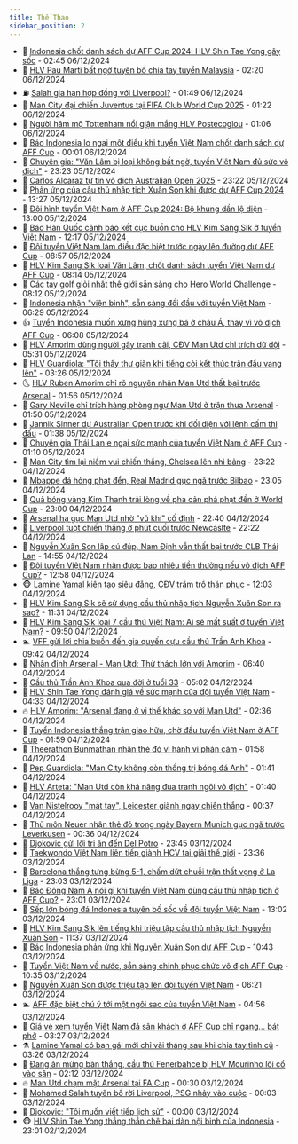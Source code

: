 ```yaml
---
title: Thể Thao
sidebar_position: 2
---
```


<!-- dantri-the-thao:START -->
- 🎡 [Indonesia chốt danh sách dự AFF Cup 2024: HLV Shin Tae Yong gây sốc](https://dantri.com.vn/the-thao/indonesia-chot-danh-sach-du-aff-cup-2024-hlv-shin-tae-yong-gay-soc-20241206092222447.htm) - 02:45 06/12/2024
- 💯 [HLV Pau Marti bất ngờ tuyên bố chia tay tuyển Malaysia](https://dantri.com.vn/the-thao/hlv-pau-marti-bat-ngo-tuyen-bo-chia-tay-tuyen-malaysia-20241206084808328.htm) - 02:20 06/12/2024
- ⛽️ [Salah gia hạn hợp đồng với Liverpool?](https://dantri.com.vn/the-thao/salah-gia-han-hop-dong-voi-liverpool-20241206075234353.htm) - 01:49 06/12/2024
- 💃 [Man City đại chiến Juventus tại FIFA Club World Cup 2025](https://dantri.com.vn/the-thao/man-city-dai-chien-juventus-tai-fifa-club-world-cup-2025-20241206073043690.htm) - 01:22 06/12/2024
- 🌈 [Người hâm mộ Tottenham nổi giận mắng HLV Postecoglou](https://dantri.com.vn/the-thao/nguoi-ham-mo-tottenham-noi-gian-mang-hlv-postecoglou-20241206080518311.htm) - 01:06 06/12/2024
- 🦅 [Báo Indonesia lo ngại một điều khi tuyển Việt Nam chốt danh sách dự AFF Cup](https://dantri.com.vn/the-thao/bao-indonesia-lo-ngai-mot-dieu-khi-tuyen-viet-nam-chot-danh-sach-du-aff-cup-20241206004939333.htm) - 00:01 06/12/2024
- 🌝 [Chuyên gia: &quot;Văn Lâm bị loại không bất ngờ, tuyển Việt Nam đủ sức vô địch&quot;](https://dantri.com.vn/the-thao/chuyen-gia-van-lam-bi-loai-khong-bat-ngo-tuyen-viet-nam-du-suc-vo-dich-20241205235912758.htm) - 23:23 05/12/2024
- 🚀 [Carlos Alcaraz tự tin vô địch Australian Open 2025](https://dantri.com.vn/the-thao/carlos-alcaraz-tu-tin-vo-dich-australian-open-2025-20241206064147578.htm) - 23:22 05/12/2024
- 🎉 [Phản ứng của cầu thủ nhập tịch Xuân Son khi được dự AFF Cup 2024](https://dantri.com.vn/the-thao/phan-ung-cua-cau-thu-nhap-tich-xuan-son-khi-duoc-du-aff-cup-2024-20241205202717594.htm) - 13:27 05/12/2024
- 📝 [Đội hình tuyển Việt Nam ở AFF Cup 2024: Bộ khung dần lộ diện](https://dantri.com.vn/the-thao/doi-hinh-tuyen-viet-nam-o-aff-cup-2024-bo-khung-dan-lo-dien-20241205200002536.htm) - 13:00 05/12/2024
- 🦄 [Báo Hàn Quốc cảnh báo kết cục buồn cho HLV Kim Sang Sik ở tuyển Việt Nam](https://dantri.com.vn/the-thao/bao-han-quoc-canh-bao-ket-cuc-buon-cho-hlv-kim-sang-sik-o-tuyen-viet-nam-20241205191741734.htm) - 12:17 05/12/2024
- 🎉 [Đội tuyển Việt Nam làm điều đặc biệt trước ngày lên đường dự AFF Cup](https://dantri.com.vn/the-thao/doi-tuyen-viet-nam-lam-dieu-dac-biet-truoc-ngay-len-duong-du-aff-cup-20241205155648234.htm) - 08:57 05/12/2024
- 💼 [HLV Kim Sang Sik loại Văn Lâm, chốt danh sách tuyển Việt Nam dự AFF Cup](https://dantri.com.vn/the-thao/hlv-kim-sang-sik-loai-van-lam-chot-danh-sach-tuyen-viet-nam-du-aff-cup-20241205151447446.htm) - 08:14 05/12/2024
- 🤡 [Các tay golf giỏi nhất thế giới sẵn sàng cho Hero World Challenge](https://dantri.com.vn/the-thao/cac-tay-golf-gioi-nhat-the-gioi-san-sang-cho-hero-world-challenge-20241205122621313.htm) - 08:12 05/12/2024
- 🦆 [Indonesia nhận &quot;viện binh&quot;, sẵn sàng đối đầu với tuyển Việt Nam](https://dantri.com.vn/the-thao/indonesia-nhan-vien-binh-san-sang-doi-dau-voi-tuyen-viet-nam-20241205132848261.htm) - 06:29 05/12/2024
- 👍 [Tuyển Indonesia muốn xưng hùng xưng bá ở châu Á, thay vì vô địch AFF Cup](https://dantri.com.vn/the-thao/tuyen-indonesia-muon-xung-hung-xung-ba-o-chau-a-thay-vi-vo-dich-aff-cup-20241205130757332.htm) - 06:08 05/12/2024
- 💼 [HLV Amorim dùng người gây tranh cãi, CĐV Man Utd chỉ trích dữ dội](https://dantri.com.vn/the-thao/hlv-amorim-dung-nguoi-gay-tranh-cai-cdv-man-utd-chi-trich-du-doi-20241205123005282.htm) - 05:31 05/12/2024
- 🦒 [HLV Guardiola: &quot;Tôi thấy thư giãn khi tiếng còi kết thúc trận đấu vang lên&quot;](https://dantri.com.vn/the-thao/hlv-guardiola-toi-thay-thu-gian-khi-tieng-coi-ket-thuc-tran-dau-vang-len-20241205094712373.htm) - 03:26 05/12/2024
- 🌜 [HLV Ruben Amorim chỉ rõ nguyên nhân Man Utd thất bại trước Arsenal](https://dantri.com.vn/the-thao/hlv-ruben-amorim-chi-ro-nguyen-nhan-man-utd-that-bai-truoc-arsenal-20241205082928591.htm) - 01:56 05/12/2024
- 🦆 [Gary Neville chỉ trích hàng phòng ngự Man Utd ở trận thua Arsenal](https://dantri.com.vn/the-thao/gary-neville-chi-trich-hang-phong-ngu-man-utd-o-tran-thua-arsenal-20241205081832382.htm) - 01:50 05/12/2024
- 💪 [Jannik Sinner dự Australian Open trước khi đối diện với lệnh cấm thi đấu](https://dantri.com.vn/the-thao/jannik-sinner-du-australian-open-truoc-khi-doi-dien-voi-lenh-cam-thi-dau-20241205083617335.htm) - 01:38 05/12/2024
- 🧠 [Chuyên gia Thái Lan e ngại sức mạnh của tuyển Việt Nam ở AFF Cup](https://dantri.com.vn/the-thao/chuyen-gia-thai-lan-e-ngai-suc-manh-cua-tuyen-viet-nam-o-aff-cup-20241205000022172.htm) - 01:10 05/12/2024
- 🦄 [Man City tìm lại niềm vui chiến thắng, Chelsea lên nhì bảng](https://dantri.com.vn/the-thao/man-city-tim-lai-niem-vui-chien-thang-chelsea-len-nhi-bang-20241205061559477.htm) - 23:22 04/12/2024
- 🥸 [Mbappe đá hỏng phạt đền, Real Madrid gục ngã trước Bilbao](https://dantri.com.vn/the-thao/mbappe-da-hong-phat-den-real-madrid-guc-nga-truoc-bilbao-20241205060532430.htm) - 23:05 04/12/2024
- 🤠 [Quả bóng vàng Kim Thanh trải lòng về pha cản phá phạt đền ở World Cup](https://dantri.com.vn/the-thao/qua-bong-vang-kim-thanh-trai-long-ve-pha-can-pha-phat-den-o-world-cup-20241204081956781.htm) - 23:00 04/12/2024
- 👺 [Arsenal hạ gục Man Utd nhờ &quot;vũ khí&quot; cố định](https://dantri.com.vn/the-thao/arsenal-ha-guc-man-utd-nho-vu-khi-co-dinh-20241205054000792.htm) - 22:40 04/12/2024
- 📝 [Liverpool tuột chiến thắng ở phút cuối trước Newcaslte](https://dantri.com.vn/the-thao/liverpool-tuot-chien-thang-o-phut-cuoi-truoc-newcaslte-20241205052212076.htm) - 22:22 04/12/2024
- 🦆 [Nguyễn Xuân Son lập cú đúp, Nam Định vẫn thất bại trước CLB Thái Lan](https://dantri.com.vn/the-thao/nguyen-xuan-son-lap-cu-dup-nam-dinh-van-that-bai-truoc-clb-thai-lan-20241204214743816.htm) - 14:55 04/12/2024
- 🥳 [Đội tuyển Việt Nam nhận được bao nhiêu tiền thưởng nếu vô địch AFF Cup?](https://dantri.com.vn/the-thao/doi-tuyen-viet-nam-nhan-duoc-bao-nhieu-tien-thuong-neu-vo-dich-aff-cup-20241204195836659.htm) - 12:58 04/12/2024
- 🐵 [Lamine Yamal kiến tạo siêu đẳng, CĐV trầm trồ thán phục](https://dantri.com.vn/the-thao/lamine-yamal-kien-tao-sieu-dang-cdv-tram-tro-than-phuc-20241204185756318.htm) - 12:03 04/12/2024
- 🤩 [HLV Kim Sang Sik sẽ sử dụng cầu thủ nhập tịch Nguyễn Xuân Son ra sao?](https://dantri.com.vn/the-thao/hlv-kim-sang-sik-se-su-dung-cau-thu-nhap-tich-nguyen-xuan-son-ra-sao-20241204181306198.htm) - 11:31 04/12/2024
- 🤠 [HLV Kim Sang Sik loại 7 cầu thủ Việt Nam: Ai sẽ mất suất ở tuyển Việt Nam?](https://dantri.com.vn/the-thao/hlv-kim-sang-sik-loai-7-cau-thu-viet-nam-ai-se-mat-suat-o-tuyen-viet-nam-20241204125054441.htm) - 09:50 04/12/2024
- 🏊 [VFF gửi lời chia buồn đến gia quyến cựu cầu thủ Trần Anh Khoa](https://dantri.com.vn/the-thao/vff-gui-loi-chia-buon-den-gia-quyen-cuu-cau-thu-tran-anh-khoa-20241204155526610.htm) - 09:42 04/12/2024
- 🗽 [Nhận định Arsenal - Man Utd: Thử thách lớn với Amorim](https://dantri.com.vn/the-thao/nhan-dinh-arsenal-man-utd-thu-thach-lon-voi-amorim-20241204133354248.htm) - 06:40 04/12/2024
- 🚀 [Cầu thủ Trần Anh Khoa qua đời ở tuổi 33](https://dantri.com.vn/the-thao/cau-thu-tran-anh-khoa-qua-doi-o-tuoi-33-20241204115915131.htm) - 05:02 04/12/2024
- 🎉 [HLV Shin Tae Yong đánh giá về sức mạnh của đội tuyển Việt Nam](https://dantri.com.vn/the-thao/hlv-shin-tae-yong-danh-gia-ve-suc-manh-cua-doi-tuyen-viet-nam-20241204113333173.htm) - 04:33 04/12/2024
- 🔥 [HLV Amorim: &quot;Arsenal đang ở vị thế khác so với Man Utd&quot;](https://dantri.com.vn/the-thao/hlv-amorim-arsenal-dang-o-vi-the-khac-so-voi-man-utd-20241204093122274.htm) - 02:36 04/12/2024
- 🎉 [Tuyển Indonesia thắng trận giao hữu, chờ đấu tuyển Việt Nam ở AFF Cup](https://dantri.com.vn/the-thao/tuyen-indonesia-thang-tran-giao-huu-cho-dau-tuyen-viet-nam-o-aff-cup-20241204085628818.htm) - 01:59 04/12/2024
- 🎡 [Theerathon Bunmathan nhận thẻ đỏ vì hành vi phản cảm](https://dantri.com.vn/the-thao/theerathon-bunmathan-nhan-the-do-vi-hanh-vi-phan-cam-20241204091800535.htm) - 01:58 04/12/2024
- 🐻 [Pep Guardiola: &quot;Man City không còn thống trị bóng đá Anh&quot;](https://dantri.com.vn/the-thao/pep-guardiola-man-city-khong-con-thong-tri-bong-da-anh-20241204083025826.htm) - 01:41 04/12/2024
- 🌊 [HLV Arteta: &quot;Man Utd còn khả năng đua tranh ngôi vô địch&quot;](https://dantri.com.vn/the-thao/hlv-arteta-man-utd-con-kha-nang-dua-tranh-ngoi-vo-dich-20241204080523895.htm) - 01:40 04/12/2024
- 💃 [Van Nistelrooy &quot;mát tay&quot;, Leicester giành ngay chiến thắng](https://dantri.com.vn/the-thao/van-nistelrooy-mat-tay-leicester-gianh-ngay-chien-thang-20241204073059237.htm) - 00:37 04/12/2024
- 🤔 [Thủ môn Neuer nhận thẻ đỏ trong ngày Bayern Munich gục ngã trước Leverkusen](https://dantri.com.vn/the-thao/thu-mon-neuer-nhan-the-do-trong-ngay-bayern-munich-guc-nga-truoc-leverkusen-20241204073901710.htm) - 00:36 04/12/2024
- 🤭 [Djokovic gửi lời tri ân đến Del Potro](https://dantri.com.vn/the-thao/djokovic-gui-loi-tri-an-den-del-potro-20241204064310741.htm) - 23:45 03/12/2024
- 👹 [Taekwondo Việt Nam liên tiếp giành HCV tại giải thế giới](https://dantri.com.vn/the-thao/taekwondo-viet-nam-lien-tiep-gianh-hcv-tai-giai-the-gioi-20241204024203044.htm) - 23:36 03/12/2024
- 🗽 [Barcelona thắng tưng bừng 5-1, chấm dứt chuỗi trận thất vọng ở La Liga](https://dantri.com.vn/the-thao/barcelona-thang-tung-bung-5-1-cham-dut-chuoi-tran-that-vong-o-la-liga-20241204060344172.htm) - 23:03 03/12/2024
- 🥳 [Báo Đông Nam Á nói gì khi tuyển Việt Nam dùng cầu thủ nhập tịch ở AFF Cup?](https://dantri.com.vn/the-thao/bao-dong-nam-a-noi-gi-khi-tuyen-viet-nam-dung-cau-thu-nhap-tich-o-aff-cup-20241204005745245.htm) - 23:01 03/12/2024
- 💃 [Sếp lớn bóng đá Indonesia tuyên bố sốc về đội tuyển Việt Nam](https://dantri.com.vn/the-thao/sep-lon-bong-da-indonesia-tuyen-bo-soc-ve-doi-tuyen-viet-nam-20241203195839828.htm) - 13:02 03/12/2024
- 🧰 [HLV Kim Sang Sik lên tiếng khi triệu tập cầu thủ nhập tịch Nguyễn Xuân Son](https://dantri.com.vn/the-thao/hlv-kim-sang-sik-len-tieng-khi-trieu-tap-cau-thu-nhap-tich-nguyen-xuan-son-20241203172534249.htm) - 11:37 03/12/2024
- 💪 [Báo Indonesia phản ứng khi Nguyễn Xuân Son dự AFF Cup](https://dantri.com.vn/the-thao/bao-indonesia-phan-ung-khi-nguyen-xuan-son-du-aff-cup-20241203173513597.htm) - 10:43 03/12/2024
- 🚀 [Tuyển Việt Nam về nước, sẵn sàng chinh phục chức vô địch AFF Cup](https://dantri.com.vn/the-thao/tuyen-viet-nam-ve-nuoc-san-sang-chinh-phuc-chuc-vo-dich-aff-cup-20241203173513340.htm) - 10:35 03/12/2024
- 🤠 [Nguyễn Xuân Son được triệu tập lên đội tuyển Việt Nam](https://dantri.com.vn/the-thao/nguyen-xuan-son-duoc-trieu-tap-len-doi-tuyen-viet-nam-20241203131941774.htm) - 06:21 03/12/2024
- 🏊 [AFF đặc biệt chú ý tới một ngôi sao của tuyển Việt Nam](https://dantri.com.vn/the-thao/aff-dac-biet-chu-y-toi-mot-ngoi-sao-cua-tuyen-viet-nam-20241203113527455.htm) - 04:56 03/12/2024
- 🦄 [Giá vé xem tuyển Việt Nam đá sân khách ở AFF Cup chỉ ngang… bát phở](https://dantri.com.vn/the-thao/gia-ve-xem-tuyen-viet-nam-da-san-khach-o-aff-cup-chi-ngang-bat-pho-20241203102704300.htm) - 03:27 03/12/2024
- ⚗️ [Lamine Yamal có bạn gái mới chỉ vài tháng sau khi chia tay tình cũ](https://dantri.com.vn/the-thao/lamine-yamal-co-ban-gai-moi-chi-vai-thang-sau-khi-chia-tay-tinh-cu-20241203115043321.htm) - 03:26 03/12/2024
- 🥷 [Đang ăn mừng bàn thắng, cầu thủ Fenerbahce bị HLV Mourinho lôi cổ vào sân](https://dantri.com.vn/the-thao/dang-an-mung-ban-thang-cau-thu-fenerbahce-bi-hlv-mourinho-loi-co-vao-san-20241203084831446.htm) - 02:12 03/12/2024
- 🔥 [Man Utd chạm mặt Arsenal tại FA Cup](https://dantri.com.vn/the-thao/man-utd-cham-mat-arsenal-tai-fa-cup-20241203072605643.htm) - 00:30 03/12/2024
- 🦅 [Mohamed Salah tuyên bố rời Liverpool, PSG nhảy vào cuộc](https://dantri.com.vn/the-thao/mohamed-salah-tuyen-bo-roi-liverpool-psg-nhay-vao-cuoc-20241203065359094.htm) - 00:03 03/12/2024
- 🌝 [Djokovic: &quot;Tôi muốn viết tiếp lịch sử&quot;](https://dantri.com.vn/the-thao/djokovic-toi-muon-viet-tiep-lich-su-20241203065906153.htm) - 00:00 03/12/2024
- 🐵 [HLV Shin Tae Yong thẳng thắn chê bai dàn nội binh của Indonesia](https://dantri.com.vn/the-thao/hlv-shin-tae-yong-thang-than-che-bai-dan-noi-binh-cua-indonesia-20241202220501169.htm) - 23:01 02/12/2024<!-- dantri-the-thao:END -->
